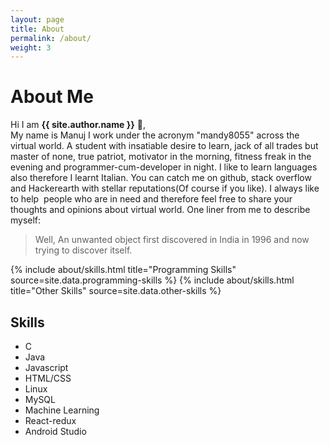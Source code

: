 ```yaml
---
layout: page
title: About
permalink: /about/
weight: 3
---
```


# **About Me**

Hi I am **{{ site.author.name }}** :wave:,<br>
My name is Manuj I work under the acronym "mandy8055" across the virtual world. A student with insatiable desire to learn, jack of all trades but master of none, true patriot, motivator in the morning, fitness freak in the evening and programmer-cum-developer in night. I like to learn languages also therefore I learnt Italian. You can catch me on github, stack overflow and Hackerearth with stellar reputations(Of course if you like). I always like to help  people who are in need and therefore feel free to share your thoughts and opinions about virtual world. One liner from me to describe myself:

<blockquote>Well, An unwanted object first discovered in India in 1996 and now trying to discover itself.</blockquote>

 
<div class="row">
{% include about/skills.html title="Programming Skills" source=site.data.programming-skills %}
{% include about/skills.html title="Other Skills" source=site.data.other-skills %}
</div>

<!-- ## **Achievements**
- Achieved Certificate of Recognition in GirlScript Summer of Code 2018
- Won **Gold** in Coding Hackathon at **Inter IIT Tech Meet 2018 and 2019**
- Achieved Certificate of Appreciation from IIT Jammu for Sports Fest 2018
- Selected in **GSoC 2019**
- Secured place in top 20 teams in Pan IIT Hackathon 2019
- Cracked JEE main and JEE Advanced 2016 -->

## **Skills**
- C
- Java
- Javascript
- HTML/CSS
- Linux
- MySQL
- Machine Learning
- React-redux
- Android Studio

<!-- ## **Internships**
<div class="row">
{% include about/timeline.html %}
</div> -->